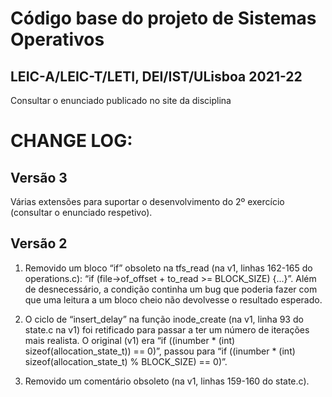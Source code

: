 Código base do projeto de Sistemas Operativos
====================================

LEIC-A/LEIC-T/LETI, DEI/IST/ULisboa 2021-22
---------------------------------------------------------------

Consultar o enunciado publicado no site da disciplina

CHANGE LOG:
============

**Versão 3**
-----------------

Várias extensões para suportar o desenvolvimento do 2º exercício (consultar o enunciado respetivo).

**Versão 2**
-----------------

1. Removido um bloco “if” obsoleto na tfs_read (na v1, linhas 162-165 do operations.c): “if (file->of_offset + to_read >= BLOCK_SIZE) {...}”. Além de desnecessário, a condição continha um bug que poderia fazer com que uma leitura a um bloco cheio não devolvesse o resultado esperado.

2. O ciclo de “insert_delay” na função inode_create (na v1, linha 93 do state.c na v1) foi retificado para passar a ter um número de iterações mais realista.
O original (v1) era “if ((inumber * (int) sizeof(allocation_state_t)) == 0)”, passou para “if ((inumber * (int) sizeof(allocation_state_t) % BLOCK_SIZE) == 0)”.

3. Removido um comentário obsoleto (na v1, linhas 159-160 do state.c).


